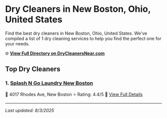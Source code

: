 # Dry Cleaners in New Boston, Ohio, United States

Find the best dry cleaners in New Boston, Ohio, United States. We've compiled a list of 1 dry cleaning services to help you find the perfect one for your needs.

🌐 **[View Full Directory on DryCleanersNear.com](https://drycleanersnear.com/city/US/Ohio/New%20Boston)**

## Top Dry Cleaners

### 1. [Splash N Go Laundry New Boston](https://drycleanersnear.com/dryCleaner/68707036f0d34636f22da25d/splash-n-go-laundry-new-boston)
📍 4017 Rhodes Ave, New Boston
⭐ Rating: 4.4/5
🔗 [View Full Details](https://drycleanersnear.com/dryCleaner/68707036f0d34636f22da25d/splash-n-go-laundry-new-boston)


---

*Last updated: 8/3/2025*
